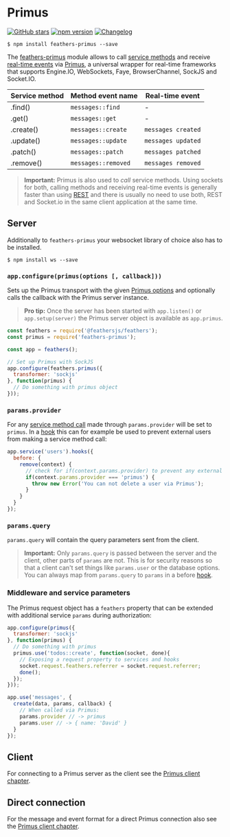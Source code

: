# Primus

[![GitHub stars](https://img.shields.io/github/stars/feathersjs/feathers-primus.png?style=social&label=Star)](https://github.com/feathersjs/feathers-primus/)
[![npm version](https://img.shields.io/npm/v/feathers-primus.png?style=flat-square)](https://www.npmjs.com/package/feathers-primus)
[![Changelog](https://img.shields.io/badge/changelog-.md-blue.png?style=flat-square)](https://github.com/feathersjs/feathers-primus/blob/master/CHANGELOG.md)

```
$ npm install feathers-primus --save
```

The [feathers-primus](https://github.com/feathersjs/feathers-primus) module allows to call [service methods](./services.md) and receive [real-time events](./events.md) via [Primus](https://github.com/primus/primus), a universal wrapper for real-time frameworks that supports Engine.IO, WebSockets, Faye, BrowserChannel, SockJS and Socket.IO.

| Service method  | Method event name   | Real-time event    |
|-----------------|---------------------|--------------------|
| .find()         | `messages::find`    | -                  |
| .get()          | `messages::get`     | -                  |
| .create()       | `messages::create`  | `messages created` |
| .update()       | `messages::update`  | `messages updated` |
| .patch()        | `messages::patch`   | `messages patched` |
| .remove()       | `messages::removed` | `messages removed` |

> **Important:** Primus is also used to *call* service methods. Using sockets for both, calling methods and receiving real-time events is generally faster than using [REST](rest.md) and there is usually no need to use both, REST and Socket.io in the same client application at the same time.

## Server

Additionally to `feathers-primus` your websocket library of choice also has to be installed.

```
$ npm install ws --save
```

### `app.configure(primus(options [, callback]))`

Sets up the Primus transport with the given [Primus options](https://github.com/primus/primus) and optionally calls the callback with the Primus server instance.

> **Pro tip:** Once the server has been started with `app.listen()` or `app.setup(server)` the Primus server object is available as `app.primus`.

```js
const feathers = require('@feathersjs/feathers');
const primus = require('feathers-primus');

const app = feathers();

// Set up Primus with SockJS
app.configure(feathers.primus({
  transformer: 'sockjs'
}, function(primus) {
  // Do something with primus object
}));
```

### `params.provider`

For any [service method call](./services.md) made through `params.provider` will be set to `primus`. In a [hook](./hooks.md) this can for example be used to prevent external users from making a service method call:

```js
app.service('users').hooks({
  before: {
    remove(context) {
      // check for if(context.params.provider) to prevent any external call
      if(context.params.provider === 'primus') {
        throw new Error('You can not delete a user via Primus');
      }
    }
  }
});
```

### `params.query`

`params.query` will contain the query parameters sent from the client.

> **Important:** Only `params.query` is passed between the server and the client, other parts of `params` are not. This is for security reasons so that a client can't set things like `params.user` or the database options. You can always map from `params.query` to `params` in a before [hook](./hooks.md).

### Middleware and service parameters

The Primus request object has a `feathers` property that can be extended with additional service `params` during authorization:

```js
app.configure(primus({
  transformer: 'sockjs'
}, function(primus) {
  // Do something with primus
  primus.use('todos::create', function(socket, done){
    // Exposing a request property to services and hooks
    socket.request.feathers.referrer = socket.request.referrer;
    done();
  });
}));

app.use('messages', {
  create(data, params, callback) {
    // When called via Primus:
    params.provider // -> primus
    params.user // -> { name: 'David' }
  }
});
```

## Client

For connecting to a Primus server as the client see the [Primus client chapter](./client/primus.md).

## Direct connection

For the message and event format for a direct Primus connection also see the [Primus client chapter](./client/primus.md).
